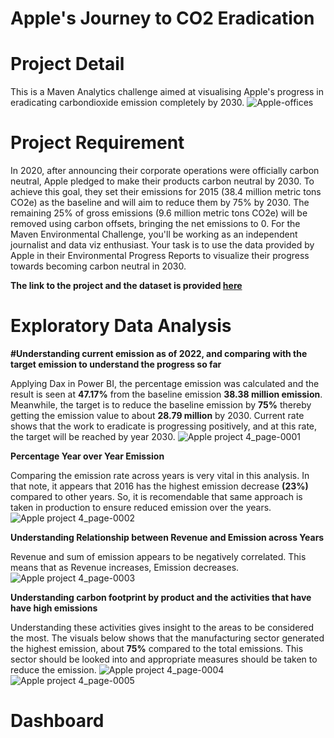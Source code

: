 # Apple's Journey to CO2 Eradication

# Project Detail
This is a Maven Analytics challenge aimed at visualising Apple's progress in eradicating carbondioxide emission completely by 2030.
![Apple-offices](https://github.com/victorsomadina/Apple-CO2-Emission-Project/assets/103338741/3672ea9a-ed96-4eda-a9ef-eb39d530e1ae)

# Project Requirement
In 2020, after announcing their corporate operations were officially carbon neutral, Apple pledged to make their products carbon neutral by 2030. To achieve this goal, they set their emissions for 2015 (38.4 million metric tons CO2e) as the baseline and will aim to reduce them by 75% by 2030. The remaining 25% of gross emissions (9.6 million metric tons CO2e) will be removed using carbon offsets, bringing the net emissions to 0.
For the Maven Environmental Challenge, you'll be working as an independent journalist and data viz enthusiast. Your task is to use the data provided by Apple in their Environmental Progress Reports to visualize their progress towards becoming carbon neutral in 2030.

**The link to the project and the dataset is provided [here](https://mavenanalytics.io/challenges/maven-environmental-challenge/27)** 

# Exploratory Data Analysis
**#Understanding current emission as of 2022, and comparing with the target emission to understand the progress so far**

Applying Dax in Power BI, the percentage emission was calculated and the result is seen at **47.17%** from the baseline emission **38.38 million emission**. Meanwhile, the target is to reduce the baseline emission by **75%** thereby getting the emission value to about **28.79 million** by 2030. Current rate shows that the work to eradicate is progressing positively, and at this rate, the target will be reached by year 2030.
![Apple project 4_page-0001](https://github.com/victorsomadina/Apple-CO2-Emission-Project/assets/103338741/f3cd0bda-b9eb-49ca-8cfe-f46beb59a9ec)

**Percentage Year over Year Emission**

Comparing the emission rate across years is very vital in this analysis. In that note, it appears that 2016 has the highest emission decrease **(23%)** compared to other years. So, it is recomendable that same approach is taken in production to ensure reduced emission over the years. 
![Apple project 4_page-0002](https://github.com/victorsomadina/Apple-CO2-Emission-Project/assets/103338741/ff7ad4de-0de4-41d3-bc47-a14cb042da69)

**Understanding Relationship between Revenue and Emission across Years** 

Revenue and sum of emission appears to be negatively correlated. This means that as Revenue increases, Emission decreases. 
![Apple project 4_page-0003](https://github.com/victorsomadina/Apple-CO2-Emission-Project/assets/103338741/59aea35c-ba09-4fa9-b704-2fcc783270e4)

**Understanding carbon footprint by product and the activities that have have high emissions**

Understanding these activities gives insight to the areas to be considered the most. The visuals below shows that the manufacturing sector generated the highest emission, about **75%** compared to the total emissions. This sector should be looked into and appropriate measures should be taken to reduce the emission. 
![Apple project 4_page-0004](https://github.com/victorsomadina/Apple-CO2-Emission-Project/assets/103338741/86985a28-a33c-4cae-bca7-2c9719d5cfc2)
![Apple project 4_page-0005](https://github.com/victorsomadina/Apple-CO2-Emission-Project/assets/103338741/4ae14d9d-130c-47be-9e20-9bedd85b49ca)

# Dashboard
 


